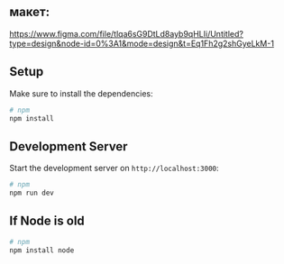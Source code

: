 ## макет:
 https://www.figma.com/file/tlqa6sG9DtLd8ayb9qHLIi/Untitled?type=design&node-id=0%3A1&mode=design&t=Eq1Fh2g2shGyeLkM-1

## Setup

Make sure to install the dependencies:

```bash
# npm
npm install
```

## Development Server

Start the development server on `http://localhost:3000`:

```bash
# npm
npm run dev
```

## If Node is old

```bash
# npm
npm install node
```
